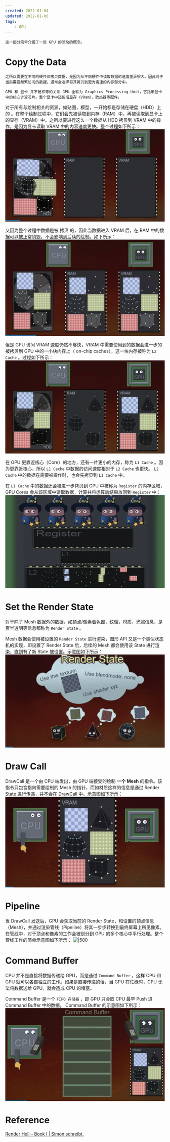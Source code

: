 ```yaml
---
created: 2022-01-04
updated: 2022-01-06
tags:
    - GPU
---
```

```ad-note
这一部分简单介绍了一些 GPU 的涉及的概念。
```

# Copy the Data
```ad-note
之所以需要在不同的硬件间拷贝数据，是因为从不同硬件中读取数据的速度差异很大。因此对于当前需要频繁访问的数据，通常会选择将其拷贝到更为高速的内存部分中。
```

```ad-warning
GPU 和 显卡 并不是相等的关系 GPU 全称为 Graphics Processing Unit，它指示显卡中的核心计算芯片。整个显卡中还包括显存（VRam），散热器等配件。
```

对于所有与绘制相关的资源，如贴图，模型，一开始都是存储在硬盘（HDD）上的 。在整个绘制过程中，它们会先被读取到内存（RAM）中，再被读取到显卡上的显存（VRAM）中。之所以要进行这么一个数据从 HDD 拷贝到 VRAM 中的操作，是因为显卡读取 VRAM 中的内容速度更快。整个过程如下所示：
![|500](assets/Render%20Hell%20-%20Book%201%20Overview/GIF_9-13-2021_8-52-50_AM.gif)

又因为整个过程中数据是被 拷贝 的，因此当数据进入 VRAM 后，在 RAM 中的数据可以被正常销毁，不会影响到后续的绘制。如下所示：
![|500](assets/Render%20Hell%20-%20Book%201%20Overview/GIF_9-13-2021_8-55-43_AM.gif)

但是 GPU 访问 VRAM 速度仍然不够快，VRAM 中需要使用到的数据会进一步的被拷贝到 GPU 中的一小块内存上（ on-chip caches），这一块内存被称为 `L2 Cache` 。过程如下所示：
![|500](assets/Render%20Hell%20-%20Book%201%20Overview/GIF_9-13-2021_9-18-41_AM.gif)

在 GPU 更靠近核心（Core）的地方，还有一片更小的内存，称为 `L1 Cache` 。因为更靠近核心，所以 `L1 Cache` 中数据的访问速度相对于 `L2 Cache` 也更快。 `L2 Cache` 中的数据在需要被操作时，也会先拷贝到 `L1 Cache` 中。

在 `L1 Cache` 中的数据还会被进一步拷贝到 GPU 中被称为 `Register` 的内存区域，GPU Cores 会从该区域中读取数据，计算并将运算后结果放回到 `Register` 中：
![|500](assets/Render%20Hell%20-%20Book%201%20Overview/GIF_9-13-2021_9-25-58_AM.gif)

# Set the Render State

对于除了 Mesh 数据外的数据，如顶点/像素着色器，纹理，材质，光照信息，是否半透明等信息都称为 `Render State` 。

Mesh 数据会使用被设置的 `Render State` 进行渲染，图形 API 又是一个类似状态机的实现，即设置了 Render State 后，后续的 Mesh 都会使用该 State 进行渲染，直到有了新 State 被设置。示意图如下所示：
![|500](assets/Render%20Hell%20-%20Book%201%20Overview/GIF_9-14-2021_8-47-57_AM.gif)

# Draw Call

DrawCall 是一个由 CPU 端发出，由 GPU 端接受的绘制 **一个 Mesh** 的指令。该指令只包含指向需要绘制的 Mesh 的指针，而如材质这样的信息是通过 Render State 进行传递，并不会在 DrawCall 中。示意图如下所示：
![|500](assets/Render%20Hell%20-%20Book%201%20Overview/GIF_9-14-2021_8-55-41_AM.gif)

# Pipeline

当 DrawCall 发送后，GPU 会获取当前的 Render State，和设置的顶点信息（Mesh），并通过渲染管线（Pipeline）将其一步步转换到最终屏幕上所见像素。在管线中，对于顶点和像素的工作会被划分到 GPU 的多个核心中平行处理。整个管线工作的简单示意图如下所示：
![|500](assets/Render%20Hell%20-%20Book%201%20Overview/GIF_9-14-2021_9-02-13_AM.gif)

# Command Buffer

CPU 并不是直接将数据传递给 GPU，而是通过 `Command Buffer` ，这样 CPU 和 GPU 就可以各自独立的工作。如果是直接传递的话，当 GPU 在忙碌时，CPU 无法将数据送给 GPU，就会造成 CPU 的堵塞。

Command Buffer 是一个 `FIFO 存储器` ，即 GPU 只会取 CPU 最早 Push 进 Command Buffer 中的数据。 Command Buffer 的示意图如下所示：
![|500](assets/Render%20Hell%20-%20Book%201%20Overview/GIF_9-14-2021_9-12-25_AM.gif)

# Reference
[Render Hell – Book I | Simon schreibt.](http://simonschreibt.de/gat/renderhell-book1/)